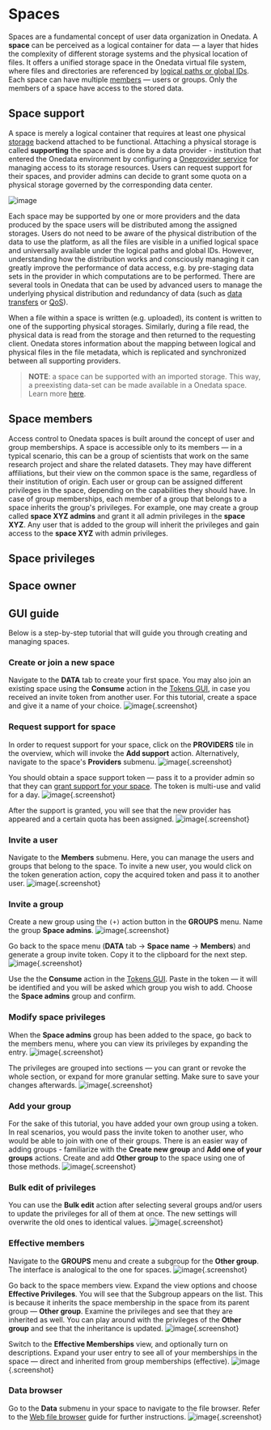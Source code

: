 # Spaces

Spaces are a fundamental concept of user data organization in Onedata. A **space**
can be perceived as a logical container for data — a layer that hides the complexity
of different storage systems and the physical location of files. It offers
a unified storage space in the Onedata virtual file system, where files and
directories are referenced by [logical paths or global IDs][1].
Each space can have multiple [members][2] — users or groups.
Only the members of a space have access to the stored data.

## Space support

A space is merely a logical container that requires at least one physical
[storage][3]
backend attached to be functional. Attaching a physical storage is
called **supporting** the space and is done by a data provider -
institution that entered the Onedata environment by configuring a
[Oneprovider service][4] for managing access to its
storage resources. Users can request support for their spaces, and provider
admins can decide to grant some quota on a physical storage governed by the
corresponding data center.

<!-- TODO VFS-7218 this image could be better:
    1. present providers, not only storages
    2. present the mapping between logical and physical paths 
       (file path on the storage vs. file path in the space)
 
 -->

![image][5]

Each space may be supported by one or more providers and the data produced by
the space users will be distributed among the assigned storages. Users do not
need to be aware of the physical distribution of the data to use the platform,
as all the files are visible in a unified logical space and universally
available under the logical paths and global IDs. However, understanding how
the distribution works and consciously managing it can greatly improve the
performance of data access, e.g. by pre-staging data sets in the provider
in which computations are to be performed. There are several tools in Onedata
that can be used by advanced users to manage the underlying physical distribution
and redundancy of data (such as [data transfers][6]
or [QoS][7]).

When a file within a space is written (e.g. uploaded), its content is written to
one of the supporting physical storages. Similarly, during a file read, the
physical data is read from the storage and then returned to the requesting client.
Onedata stores information about the mapping between logical and physical files
in the file metadata, which is replicated and synchronized between
all supporting providers.

<!-- TODO VFS-9288 globally unify the formatting of NOTEs in all docs -->

> **NOTE**: a space can be supported with an imported storage.
> This way, a preexisting data-set can be made available in a Onedata space.
> Learn more [here][8].

## Space members

Access control to Onedata spaces is built around the concept of user and group
memberships. A space is accessible only to its members — in a typical scenario,
this can be a group of scientists that work on the same research project and
share the related datasets. They may have different affiliations, but their view
on the common space is the same, regardless of their institution of origin. Each
user or group can be assigned different privileges in the space, depending on
the capabilities they should have. In case of group memberships, each member of
a group that belongs to a space inherits the group's privileges. For example,
one may create a group called **space XYZ admins** and grant it all admin
privileges in the **space XYZ**. Any user that is added to the group will inherit
the privileges and gain access to the **space XYZ** with admin privileges.

## Space privileges

<!-- TODO VFS-7218 section about privileges -->

## Space owner

<!-- TODO VFS-7218 documentation for space owner concept -->

## GUI guide

Below is a step-by-step tutorial that will guide you through creating and
managing spaces.

### Create or join a new space

Navigate to the **DATA** tab to create your first space. You may also join an
existing space using the **Consume** action in the
[Tokens GUI][9], in case you
received an invite token from another user.
For this tutorial, create a space and give it a name of your choice.
![image][10]{.screenshot}

### Request support for space

In order to request support for your space, click on the **PROVIDERS** tile
in the overview, which will invoke the **Add support** action. Alternatively,
navigate to the space's **Providers** submenu.
![image][11]{.screenshot}

You should obtain a space support token — pass it to a provider admin so that
they can [grant support for your space][12].
The token is multi-use and valid for a day.
![image][13]{.screenshot}

After the support is granted, you will see that the new provider has
appeared and a certain quota has been assigned.
![image][14]{.screenshot}

### Invite a user

Navigate to the **Members** submenu. Here, you can manage the users and
groups that belong to the space. To invite a new user, you would click on the
token generation action, copy the acquired token and pass it to another user.
![image][15]{.screenshot}

### Invite a group

Create a new group using the `(+)` action button in the **GROUPS** menu.
Name the group **Space admins**.
![image][16]{.screenshot}

Go back to the space menu (**DATA** tab -> **Space name** -> **Members**) and
generate a group invite token. Copy it to the clipboard for the next step.
![image][17]{.screenshot}

Use the the **Consume** action in the [Tokens GUI][9].
Paste in the token — it will be identified and you will be asked which group you
wish to add. Choose the **Space admins** group and confirm.

### Modify space privileges

When the **Space admins** group has been added to the space, go back to the
members menu, where you can view its privileges by expanding the entry.
![image][18]{.screenshot}

The privileges are grouped into sections — you can grant or revoke the whole
section, or expand for more granular setting. Make sure to save your changes
afterwards.
![image][19]{.screenshot}

### Add your group

For the sake of this tutorial, you have added your own group using a token.
In real scenarios, you would pass the invite token to another user, who would be
able to join with one of their groups. There is an easier way of adding groups -
familiarize with the **Create new group** and **Add one of your groups** actions.
Create and add **Other group** to the space using one of those methods.
![image][20]{.screenshot}

### Bulk edit of privileges

You can use the **Bulk edit** action after selecting several groups and/or
users to update the privileges for all of them at once. The new settings will
overwrite the old ones to identical values.
![image][21]{.screenshot}

### Effective members

Navigate to the **GROUPS** menu and create a subgroup for the **Other group**.
The interface is analogical to the one for spaces.
![image][22]{.screenshot}

Go back to the space members view. Expand the view options and choose
**Effective Privileges**. You will see that the Subgroup appears on the list.
This is because it inherits the space membership in the space from its parent
group — **Other group**. Examine the privileges and see that they are inherited
as well. You can play around with the privileges of the **Other group** and see
that the inheritance is updated.
![image][23]{.screenshot}

Switch to the **Effective Memberships** view, and optionally turn on
descriptions. Expand your user entry to see all of your memberships in the
space — direct and inherited from group memberships (effective).
![image][24]{.screenshot}

### Data browser

Go to the **Data** submenu in your space to navigate to the file browser.
Refer to the [Web file browser][25] guide for further instructions.
![image][26]{.screenshot}

[1]: data.md#file-path-and-id

[2]: #space-members

[3]: ../admin-guide/oneprovider/configuration/storages.md

[4]: ../intro.md#architecture

[5]: ../../images/user-guide/spaces/space-support.svg

[6]: replication-and-migration.md

[7]: quality-of-service.md

[8]: ../admin-guide/oneprovider/configuration/storage-import.md

[9]: tokens.md#consuming-invite-tokens

[10]: ../../images/user-guide/spaces/1-no_spaces.png

[11]: ../../images/user-guide/spaces/2-space_created.png

[12]: ../admin-guide/oneprovider/configuration/space-support.md#granting-support

[13]: ../../images/user-guide/spaces/3-request_support.png

[14]: ../../images/user-guide/spaces/4-space_overview.png

[15]: ../../images/user-guide/spaces/5-members.png

[16]: ../../images/user-guide/spaces/6-create-group.png

[17]: ../../images/user-guide/spaces/7-create-group-invite-token.png

[18]: ../../images/user-guide/spaces/8-privileges-1.png

[19]: ../../images/user-guide/spaces/9-privileges-2.png

[20]: ../../images/user-guide/spaces/10-add-your-group.png

[21]: ../../images/user-guide/spaces/11-bulk-edit.png

[22]: ../../images/user-guide/spaces/12-subgroup.png

[23]: ../../images/user-guide/spaces/13-effective-privileges.png

[24]: ../../images/user-guide/spaces/14-effective-memberships.png

[25]: web-file-browser.md

[26]: ../../images/user-guide/spaces/15-data.png
